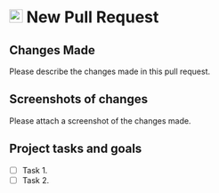 
<h1> <img src="https://chapchap-90547.web.app/icons/icon-512.png" height="24"> New Pull Request </h1>

## Changes Made

Please describe the changes made in this pull request.

## Screenshots of changes

Please attach a screenshot of the changes made.

## Project tasks and goals

- [ ] Task 1.
- [ ] Task 2.
